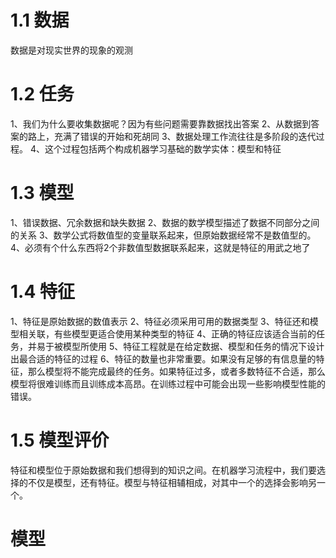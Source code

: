 # 1.1 数据

数据是对现实世界的现象的观测

# 1.2 任务

1、我们为什么要收集数据呢？因为有些问题需要靠数据找出答案
2、从数据到答案的路上，充满了错误的开始和死胡同
3、数据处理工作流往往是多阶段的迭代过程。
4、这个过程包括两个构成机器学习基础的数学实体：模型和特征

# 1.3 模型

1、错误数据、冗余数据和缺失数据
2、数据的数学模型描述了数据不同部分之间的关系
3、数学公式将数值型的变量联系起来，但原始数据经常不是数值型的。
4、必须有个什么东西将2个非数值型数据联系起来，这就是特征的用武之地了

# 1.4 特征

1、特征是原始数据的数值表示
2、特征必须采用可用的数据类型
3、特征还和模型相关联，有些模型更适合使用某种类型的特征
4、正确的特征应该适合当前的任务，并易于被模型所使用
5、特征工程就是在给定数据、模型和任务的情况下设计出最合适的特征的过程
6、特征的数量也非常重要。如果没有足够的有信息量的特征，那么模型将不能完成最终的任务。如果特征过多，或者多数特征不合适，那么模型将很难训练而且训练成本高昂。在训练过程中可能会出现一些影响模型性能的错误。

# 1.5 模型评价

特征和模型位于原始数据和我们想得到的知识之间。在机器学习流程中，我们要选择的不仅是模型，还有特征。模型与特征相辅相成，对其中一个的选择会影响另一个。











# 模型


```python

```
